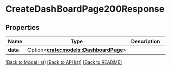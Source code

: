# CreateDashBoardPage200Response

## Properties

Name | Type | Description | Notes
------------ | ------------- | ------------- | -------------
**data** | Option<[**crate::models::DashboardPage**](DashboardPage.md)> |  | [optional]

[[Back to Model list]](../README.md#documentation-for-models) [[Back to API list]](../README.md#documentation-for-api-endpoints) [[Back to README]](../README.md)


